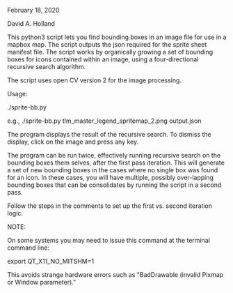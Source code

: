 February 18, 2020

David A. Holland

This python3 script lets you find bounding boxes in an image file for use in a mapbox map.  The script outputs the json required for the sprite sheet manifest file.  The script works by organically growing a set of bounding boxes for icons contained within an image, using a four-directional recursive search algorithm.

The script uses open CV version 2 for the image processing.

Usage:

./sprite-bb.py <inputFile> <outputFile>

e.g., ./sprite-bb.py tlm_master_legend_spritemap_2.png output.json

The program displays the result of the recursive search.  To dismiss the display, click on the image and press any key.

The program can be run twice, effectively running recursive search on the bounding boxes them selves, after the first pass iteration.  This will generate a set of new bounding boxes in the cases where no single box was found for an icon.  In these cases, you will have multiple, possibly over-lapping bounding boxes that can be consolidates by running the script in a second pass.  

Follow the steps in the comments to set up the first vs. second iteration logic.

NOTE:

On some systems you may need to issue this command at the terminal command line:

export QT_X11_NO_MITSHM=1

This avoids strange hardware errors such as "BadDrawable (invalid Pixmap or Window parameter)."
